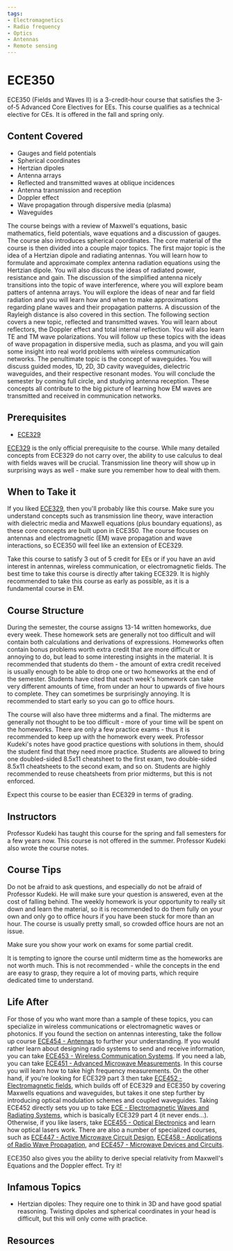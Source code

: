 ```yaml
---
tags:
- Electromagnetics
- Radio frequency
- Optics
- Antennas
- Remote sensing
---
```

# ECE350

ECE350 (Fields and Waves II) is a 3-credit-hour course that satisfies the 3-of-5 Advanced Core Electives for EEs. This course qualifies as a technical elective for CEs. It is offered in the fall and spring only.

## Content Covered

- Gauges and field potentials
- Spherical coordinates
- Hertzian dipoles
- Antenna arrays
- Reflected and transmitted waves at oblique incidences
- Antenna transmission and reception
- Doppler effect
- Wave propagation through dispersive media (plasma)
- Waveguides

The course beings with a review of Maxwell's equations, basic mathematics, field potentials, wave equations and a discussion of gauges. The course also introduces spherical coordinates. The core material of the course is then divided into a couple major topics. The first major topic is the idea of a Hertzian dipole and radiating antennas. You will learn how to formulate and approximate complex antenna radiation equations using the Hertzian dipole. You will also discuss the ideas of radiated power, resistance and gain. The discussion of the simplified antenna nicely transitions into the topic of wave interference, where you will explore beam patters of antenna arrays. You will explore the ideas of near and far field radiation and you will learn how and when to make approximations regarding plane waves and their propagation patterns. A discussion of the Rayleigh distance is also covered in this section. The following section covers a new topic, reflected and transmitted waves. You will learn about reflectors, the Doppler effect and total internal reflection. You will also learn TE and TM wave polarizations. You will follow up these topics with the ideas of wave propagation in dispersive media, such as plasma, and you will gain some insight into real world problems with wireless communication networks. The penultimate topic is the concept of waveguides. You will discuss guided modes, 1D, 2D, 3D cavity waveguides, dielectric waveguides, and their respective resonant modes. You will conclude the semester by coming full circle, and studying antenna reception. These concepts all contribute to the big picture of learning how EM waves are transmitted and received in communication networks.

## Prerequisites

- [ECE329](ECE329.md)

[ECE329](ECE329.md) is the only official prerequisite to the course. While many detailed concepts from ECE329 do not carry over, the ability to use calculus to deal with fields waves will be crucial. Transmission line theory will show up in surprising ways as well - make sure you remember how to deal with them.

## When to Take it

If you liked [ECE329](ECE329.md), then you'll probably like this course. Make sure you understand concepts such as transmission line theory, wave interaction with dielectric media and Maxwell equations (plus boundary equations), as these core concepts are built upon in ECE350. The course focuses on antennas and electromagnetic (EM) wave propagation and wave interactions, so ECE350 will feel like an extension of ECE329.

Take this course to satisfy 3 out of 5 credit for EEs or if you have an avid interest in antennas, wireless communication, or electromagnetic fields. The best time to take this course is directly after taking ECE329. It is highly recommended to take this course as early as possible, as it is a fundamental course in EM.

## Course Structure

During the semester, the course assigns 13-14 written homeworks, due every week. These homework sets are generally not too difficult and will contain both calculations and derivations of expressions. Homeworks often contain bonus problems worth extra credit that are more difficult or annoying to do, but lead to some interesting insights in the material. It is recommended that students do them - the amount of extra credit received is usually enough to be able to drop one or two homeworks at the end of the semester. Students have cited that each week's homework can take very different amounts of time, from under an hour to upwards of five hours to complete. They can sometimes be surprisingly annoying. It is recommended to start early so you can go to office hours.

The course will also have three midterms and a final. The midterms are generally not thought to be too difficult - more of your time will be spent on the homeworks. There are only a few practice exams - thus it is recommended to keep up with the homework every week. Professor Kudeki's notes have good practice questions with solutions in them, should the student find that they need more practice. Students are allowed to bring one doubled-sided 8.5x11 cheatsheet to the first exam, two double-sided 8.5x11 cheatsheets to the second exam, and so on. Students are highly recommended to reuse cheatsheets from prior midterms, but this is not enforced.

Expect this course to be easier than ECE329 in terms of grading.

## Instructors

Professor Kudeki has taught this course for the spring and fall semesters for a few years now. This course is not offered in the summer. Professor Kudeki also wrote the course notes.

## Course Tips

Do not be afraid to ask questions, and especially do not be afraid of Professor Kudeki. He will make sure your question is answered, even at the cost of falling behind. The weekly homework is your opportunity to really sit down and learn the material, so it is recommended to do them fully on your own and only go to office hours if you have been stuck for more than an hour. The course is usually pretty small, so crowded office hours are not an issue.

Make sure you show your work on exams for some partial credit.

It is tempting to ignore the course until midterm time as the homeworks are not worth much. This is not recommended - while the concepts in the end are easy to grasp, they require a lot of moving parts, which require dedicated time to understand.

## Life After

For those of you who want more than a sample of these topics, you can specialize in wireless communications or electromagnetic waves or photonics. If you found the section on antennas interesting, take the follow up course [ECE454 - Antennas](ECE454.md) to further your understanding. If you would rather learn about designing radio systems to send and receive information, you can take [ECE453 - Wireless Communication Systems](ECE453.md). If you need a lab, you can take [ECE451 - Advanced Microwave Measurements](ECE451.md). In this course you will learn how to take high frequency measurements. On the other hand, if you're looking for ECE329 part 3 then take [ECE452 - Electromagnetic fields](ECE452.md), which builds off of ECE329 and ECE350 by covering Maxwells equations and waveguides, but takes it one step further by introducing optical modulation schemes and coupled waveguides. Taking ECE452 directly sets you up to take [ECE - Electromagnetic Waves and Radiating Systems](ECE520.md), which is basically ECE329 part 4 (it never ends...). Otherwise, if you like lasers, take [ECE455 - Optical Electronics](ECE455.md) and learn how optical lasers work. There are also a number of specialized courses, such as [ECE447 - Active Microwave Circuit Design](ECE447.md), [ECE458 - Applications of Radio Wave Propagation](ECE458.md), and [ECE457 - Microwave Devices and Circuits](ECE457.md).

ECE350 also gives you the ability to derive special relativity from Maxwell's Equations and the Doppler effect. Try it!

## Infamous Topics

- Hertzian dipoles: They require one to think in 3D and have good spatial reasoning. Twisting dipoles and spherical coordinates in your head is difficult, but this will only come with practice.

## Resources
